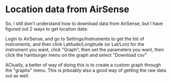 # Location data from AirSense

So, I still don't understand how to download data from AirSense, but I have figured out 2 ways to get location data:

Login to AirSense, and go to Settings/Instruments to get the list of instruments, and then click Latitude/Longitude (or Lat/Lon) for the instrument you want, click  "Graph", then set the parameters you want, then click the hamburger menu on the graph and select "Download csv"

ACtually, a better of way of doing this is to create a custom graph through the "graphs" menu. This is prboably also a good way of getting the raw data out as well. 





